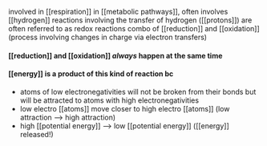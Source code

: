 involved in [[respiration]]
in [[metabolic pathways]], often involves [[hydrogen]]
	reactions involving the transfer of hydrogen ([[protons]]) are often referred to as redox reactions
combo of [[reduction]] and [[oxidation]] (process involving changes in charge via electron transfers)
#### [[reduction]] and [[oxidation]] *always* happen at the same time

#### [[energy]] is a product of this kind of reaction bc
- atoms of low electronegativities will not be broken from their bonds but will be attracted to atoms with high electronegativities
- low electro [[atoms]] move closer to high electro [[atoms]] (low attraction --> high attraction)
- high [[potential energy]] --> low [[potential energy]] ([[energy]] released!)